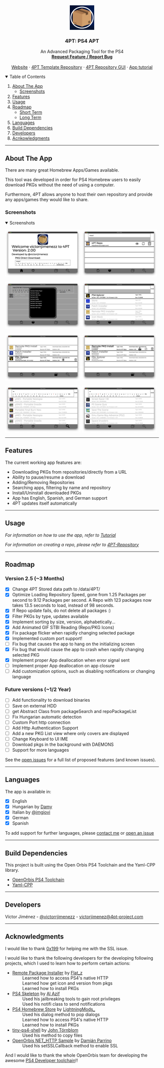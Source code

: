 <div id="top"></div>

<!-- PROJECT LOGO -->
<br />
<div align="center">
  <a href="https://github.com/victorrjimenezz/4PT-Repository">
    <img src="sce_sys/icon0.png" alt="Logo" width="80" height="80">
  </a>

<h3 align="center">4PT: PS4 APT</h3>

  <p align="center">
    An Advanced Packaging Tool for the PS4
    <br />
    <a href="https://github.com/victorrjimenezz/4PT-Repository/issues"><strong>Request Feature / Report Bug</strong></a>
    <br />
    <br />
    <a href="https://www.4pt-project.com">Website</a>
    ·
    <a href="https://github.com/victorrjimenezz/4PT-Repository">4PT Template Repository</a>
    ·
    <a href="https://github.com/victorrjimenezz/4PT-REPO-GUI">4PT Repository GUI</a>
    ·
    <a href="https://github.com/victorrjimenezz/PS4-4PT/blob/master/TUTORIAL.md">App tutorial</a>
  </p>
</div>




<!-- TABLE OF CONTENTS -->
<details open>
  <summary>Table of Contents</summary>
  <ol>
    <li>
        <a href="#ata">About The App</a>
      <ul>
        <li><a href="#ss">Screenshots</a></li>
      </ul>
    </li>
    <li><a href="#feat">Features</a></li>
    <li><a href="#usage">Usage</a></li>
    <li>
      <a href="#roadmap">Roadmap</a>
      <ul>
        <li><a href="#st">Short Term</a></li>
        <li><a href="#lt">Long Term</a></li>
      </ul>
    </li>
    <li><a href="#lang">Languages</a></li>
    <li><a href="#buildDep">Build Dependencies</a></li>
    <li><a href="#developers">Developers</a></li>
    <li><a href="#Acknowledgments">Acnkowledgments</a></li>
  </ol>
</details>

***

<div id="ata"></div>

## About The App

There are many great Homebrew Apps/Games available.

This tool was developed in order for PS4 Homebrew users to easily download PKGs without the need of using a computer.

Furthermore, 4PT allows anyone to host their own repository and provide any apps/games they would like to share.

<div id="ss"></div>


### Screenshots

<details open>
  <summary>Screenshots</summary>



<p float="left">
  <img src="screenshots/screenshot0.png" width="49%"  alt=""/>
  <img src="screenshots/screenshot1.png" width="49%"  alt=""/>
</p>
<p float="left">
  <img src="screenshots/screenshot01.png" width="49%"  alt=""/>
  <img src="screenshots/screenshot2.png" width="49%"  alt=""/>
</p>
<p float="left">
  <img src="screenshots/screenshot3.png" width="49%"  alt=""/>
  <img src="screenshots/screenshot4.png" width="49%"  alt=""/>
</p>
<p float="left">
  <img src="screenshots/screenshot41.png" width="49%"  alt=""/>
  <img src="screenshots/screenshot6.png" width="49%"  alt=""/>
</p>
</details>

***

<div id="feat"></div>

## Features

The current working app features are:

- Downloading PKGs from repositories/directly from a URL
- Ability to pause/resume a download
- Adding/Removing Repositories
- Searching apps, filtering by name and repository
- Install/Uninstall downloaded PKGs
- App has English, Spanish, and German support
- 4PT updates itself automatically

***

<div id="usage"></div>

## Usage

_For information on how to use the app, refer to [Tutorial](https://github.com/victorrjimenezz/PS4-4PT/blob/master/TUTORIAL.md)_

_For information on creating a repo, please refer to  [4PT-Repository](https://github.com/victorrjimenezz/4PT-Repository)_

***

<div id="roadmap"></div>

## Roadmap

<div id="st"></div>


### Version 2.5 (~3 Months)

- [X] Change 4PT Stored data path to /data/4PT/
- [X] Optimize Loading Repository Speed, gone from 1.25 Packages per second to 9.12 Packages per second. A 
Repo with 123 packages now takes 13.5 seconds to load, instead of 98 seconds.
- [X] If Repo update fails, do not delete all packages :)
- [X] Filter PKGs by type, updates available
- [X] Implement sorting by size, version, alphabetically...
- [X] Add Animated GIF STBI Reading (Repo/PKG Icons)
- [X] Fix package flicker when rapidly changing selected package
- [X] Implemented custom port support!
- [ ] Fix bug that causes the app to hang on the initializing screen
- [X] Fix bug that would cause the app to crash when rapidly changing selected PKG
- [X] Implement proper App deallocation when error signal sent
- [ ] Implement proper App deallocation on app closure
- [ ] Add customization options, such as disabling notifications or changing language

<div id="lt"></div>

### Future versions (~1/2 Year)

- [ ] Add functionality to download binaries
- [ ] Save on external HDD
- [ ] get Abstract Class from packageSearch and repoPackageList
- [ ] Fix Hungarian automatic detection
- [ ] Custom Port http connection
- [ ] Add Http Authentication Support
- [ ] Add a new PKG List view where only covers are displayed
- [ ] Change Keyboard to UI IME
- [ ] Download pkgs in the background with DAEMONS
- [ ] Support for more languages

See the [open issues](https://github.com/victorrjimenezz/PS4-4PT/issues) for a full list of proposed features (and known issues).

***

<div id="lang"></div>

## Languages

The app is available in:
- [X] English
- [X] Hungarian by [Damy](https://github.com/dagadtwok)
- [X] Italian by [@imgiovi](https://www.twitter.com/imgiovi)
- [X] German
- [X] Spanish

To add support for further languages, please [contact me](https://twitter.com/victorrjimenezz) or [open an issue](https://github.com/victorrjimenezz/4PT-Repository/issues)


***

<div id="buildDep"></div>

## Build Dependencies

This project is built using the Open Orbis PS4 Toolchain and the Yaml-CPP library.

* [OpenOrbis PS4 Toolchain](https://github.com/OpenOrbis/OpenOrbis-PS4-Toolchain)
* [Yaml-CPP](https://github.com/jbeder/yaml-cpp)

***

<div id="developers"></div>

## Developers

Víctor Jiménez - [@victorrjimenezz](https://twitter.com/victorrjimenezz) - [victorjimenez@4pt-project.com](mailto:victorjimenez@4pt-project.com)

<div id="Acknowledgments"></div>

***

## Acknowledgments

I would like to thank [0x199](https://twitter.com/0x199) for helping me with the SSL issue.

I would like to thank the following developers for the developing following projects, which I used to learn how to perform certain actions:

* [Remote Package Installer](https://github.com/flatz/ps4_remote_pkg_installer) by [Flat_z](https://twitter.com/flat_z) </br>
&ensp;  &ensp;  &ensp; Learned how to access PS4's native HTTP </br>
&ensp;  &ensp;  &ensp; Learned how get icon and version from pkgs  </br>
 &ensp;  &ensp;  &ensp; Learned how to install PKGs
* [PS4 Skeleton](https://github.com/Al-Azif/ps4-skeleton) by [Al Azif](https://twitter.com/_AlAzif) </br>
&ensp;  &ensp;  &ensp; Used his jailbreaking tools to gain root privileges </br>
  &ensp;  &ensp;  &ensp; Used his notifi class to send notifications
* [PS4 Homebrew Store](https://github.com/LightningMods/PS4-Store) by [LightningMods_](https://twitter.com/lightningmods_) </br>
&ensp;  &ensp;  &ensp; Used his dialog method to pop dialogs </br>
&ensp;  &ensp;  &ensp; Learned how to access PS4's native HTTP </br>
&ensp;  &ensp;  &ensp; Learned how to install PKGs </br>
* [tiny-ps4-shell](https://github.com/john-tornblom/tiny-ps4-shell) by [John Törnblom](https://github.com/john-tornblom) </br>
&ensp;  &ensp;  &ensp; Used his method to copy files </br>
* [OpenOrbis NET_HTTP Sample](https://github.com/OpenOrbis/OpenOrbis-PS4-Toolchain/tree/master/samples/net_http) by [Damián Parrino](https://twitter.com/dparrino) </br>
&ensp;  &ensp;  &ensp; Used his setSSLCallback method to enable SSL </br>

And I would like to thank the whole OpenOrbis team for developing the awesome [PS4 Developer toolchain](https://github.com/OpenOrbis/OpenOrbis-PS4-Toolchain)!!
